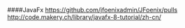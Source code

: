 ####JavaFx
https://github.com/jfoenixadmin/JFoenix/pulls
http://code.makery.ch/library/javafx-8-tutorial/zh-cn/
